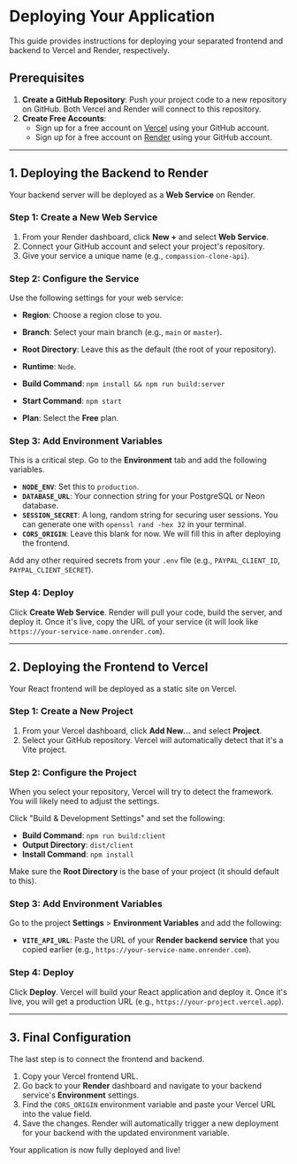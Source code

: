 # Deploying Your Application

This guide provides instructions for deploying your separated frontend and backend to Vercel and Render, respectively.

## Prerequisites

1.  **Create a GitHub Repository**: Push your project code to a new repository on GitHub. Both Vercel and Render will connect to this repository.
2.  **Create Free Accounts**:
    *   Sign up for a free account on [Vercel](https://vercel.com/signup) using your GitHub account.
    *   Sign up for a free account on [Render](https://dashboard.render.com/register) using your GitHub account.

---

## 1. Deploying the Backend to Render

Your backend server will be deployed as a **Web Service** on Render.

### **Step 1: Create a New Web Service**

1.  From your Render dashboard, click **New +** and select **Web Service**.
2.  Connect your GitHub account and select your project's repository.
3.  Give your service a unique name (e.g., `compassion-clone-api`).

### **Step 2: Configure the Service**

Use the following settings for your web service:

*   **Region**: Choose a region close to you.
*   **Branch**: Select your main branch (e.g., `main` or `master`).
*   **Root Directory**: Leave this as the default (the root of your repository).

*   **Runtime**: `Node`.
*   **Build Command**: `npm install && npm run build:server`
*   **Start Command**: `npm start`
*   **Plan**: Select the **Free** plan.

### **Step 3: Add Environment Variables**

This is a critical step. Go to the **Environment** tab and add the following variables.

*   **`NODE_ENV`**: Set this to `production`.
*   **`DATABASE_URL`**: Your connection string for your PostgreSQL or Neon database.
*   **`SESSION_SECRET`**: A long, random string for securing user sessions. You can generate one with `openssl rand -hex 32` in your terminal.
*   **`CORS_ORIGIN`**: Leave this blank for now. We will fill this in after deploying the frontend.

Add any other required secrets from your `.env` file (e.g., `PAYPAL_CLIENT_ID`, `PAYPAL_CLIENT_SECRET`).

### **Step 4: Deploy**

Click **Create Web Service**. Render will pull your code, build the server, and deploy it. Once it's live, copy the URL of your service (it will look like `https://your-service-name.onrender.com`).

---

## 2. Deploying the Frontend to Vercel

Your React frontend will be deployed as a static site on Vercel.

### **Step 1: Create a New Project**

1.  From your Vercel dashboard, click **Add New...** and select **Project**.
2.  Select your GitHub repository. Vercel will automatically detect that it's a Vite project.

### **Step 2: Configure the Project**

When you select your repository, Vercel will try to detect the framework. You will likely need to adjust the settings.

Click "Build & Development Settings" and set the following:

*   **Build Command**: `npm run build:client`
*   **Output Directory**: `dist/client`
*   **Install Command**: `npm install`

Make sure the **Root Directory** is the base of your project (it should default to this).


### **Step 3: Add Environment Variables**

Go to the project **Settings** > **Environment Variables** and add the following:

*   **`VITE_API_URL`**: Paste the URL of your **Render backend service** that you copied earlier (e.g., `https://your-service-name.onrender.com`).

### **Step 4: Deploy**

Click **Deploy**. Vercel will build your React application and deploy it. Once it's live, you will get a production URL (e.g., `https://your-project.vercel.app`).

---

## 3. Final Configuration

The last step is to connect the frontend and backend.

1.  Copy your Vercel frontend URL.
2.  Go back to your **Render** dashboard and navigate to your backend service's **Environment** settings.
3.  Find the `CORS_ORIGIN` environment variable and paste your Vercel URL into the value field.
4.  Save the changes. Render will automatically trigger a new deployment for your backend with the updated environment variable.

Your application is now fully deployed and live!
